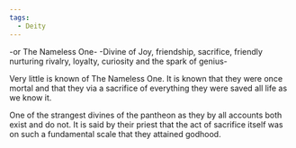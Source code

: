 ```yaml
---
tags:
  - Deity
---
```

-or The Nameless One-
-Divine of Joy, friendship, sacrifice, friendly nurturing rivalry, loyalty, curiosity and the spark of genius-

Very little is known of The Nameless One. It is known that they were once mortal and that they via a sacrifice of everything they were saved all life as we know it.

One of the strangest divines of the pantheon as they by all accounts both exist and do not. It is said by their priest that the act of sacrifice itself was on such a fundamental scale that they attained godhood.